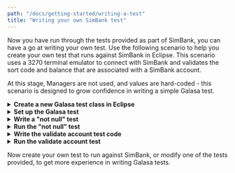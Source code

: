 ```yaml
---
path: "/docs/getting-started/writing-a-test"
title: "Writing your own SimBank test"
---
```


Now you have run through the tests provided as part of SimBank, you can have a go at writing your own test. Use the following scenario to help you create your own test that runs against SimBank in Eclipse. This scenario uses a 3270 terminal emulator to connect with SimBank and validates the sort code and balance that are associated with a SimBank account. 

At this stage, Managers are not used, and values are hard-coded - this scenario is designed to grow confidence in writing a simple Galasa test. 

<details>
<summary><b>Create a new Galasa test class in Eclipse</b></summary>

1. Start Eclipse and [launch SimBank](/docs/getting-started/simbank). 
2. Create a new test class by selecting *File > New > Class* from the main menu and clicking *Next* 
3. In the *Source Folder* field click *Browse* and navigate to *dev.galasa.simbank.tests* > *src/main/java* and click *OK* to add your class to the SimBank tests directory. 
4. In the *Package* field, enter *dev.galasa.tests*. 
5. In the *Name* field, type *ValidateAccount*.
5. Click *Finish*. 
The following empty test class is created: 
```
package dev.galasa.simbanks.tests;
public class ValidateAccount {}
```
</details>

<details>
<summary><b>Set up the Galasa test</b></summary>

1. Import the *dev.galasa.Test* package into your test class:
```
package dev.galasa.simbanks.tests;
import dev.galasa.Test;
public class ValidateAccount {}
```
2. Add the *@Test* annotation to tell the Galasa framework that the code that follows this annotation is test code: 
```
package dev.galasa.simbanks.tests;
import dev.galasa.Test;
@Test
public class ValidateAccount {}
```
</details>

<details>
<summary><b>Write a "not null" test</b></summary>

In this scenario, we are testing that we get the correct sort code and balance returned when we browse SimBank for a specified account by using 3270 screens.

1. Provision the resources that you need for the test. 
We know that we need a 3270 terminal. The 3270 terminal needs a z/OS image to run, so the following code from *BasicAccountCreditTest* is copied into the test:
```  
package dev.galasa.simbanks.tests;
import dev.galasa.Test;
import dev.galasa.zos.ZosImage;
import dev.galasa.zos.IZosImage;
import dev.galasa.zos3270.Zos3270Terminal;
import dev.galasa.zos3270.ITerminal;
@Test
public class ValidateAccount {
	 @ZosImage(imageTag="SimBank")
     public IZosImage image;

	 @Zos3270Terminal(imageTag="SimBank")
	 public ITerminal terminal;
} 
```  
2. Write a "not null" test method.
It's a good idea to write a "not null" test method to check that everything is working before you write your test code. Create the test method by and importing the assertThat method and by writing a *public void* method to check that the objects you need are loaded.
```
import static org.assertj.core.api.Assertions.assertThat;
```
```
public void testNotNull() {
	        assertThat(terminal).isNotNull();
	        }
```  
**Tip:** The brackets () indicate that the code is a method.
The following snippet shows the test code that is written so far:  
```
package dev.galasa.simbanks.tests;
import dev.galasa.Test;
import dev.galasa.zos.ZosImage;
import dev.galasa.zos.IZosImage;
import dev.galasa.zos3270.Zos3270Terminal;
import dev.galasa.zos3270.ITerminal;
import static org.assertj.core.api.Assertions.assertThat;
@Test
public class ValidateAccount {
	 @ZosImage(imageTag="SimBank")
     public IZosImage image;

	 @Zos3270Terminal(imageTag="SimBank")
	 public ITerminal terminal;
	 public void testNotNull() {
	        assertThat(terminal).isNotNull();
	        }
}
```  
</details>

<details>
<summary><b>Run the "not null" test</b></summary>

1. From the main menu, choose *Run > Run Configurations*.
2. In the *Create, manage and run configurations* pop-up window, select *Galasa* in the left pane and click the *New launch configuration* icon.
3. Name the configuration and click *OK*.. In this scenario we have named the configuration *ValidateAccount*.
4. In the *Project* field, browse to *dev.galasa.simbank.tests* and click *OK*.
5. In the *Test class* field, browse to *dev.galasa.simbanks.tests.ValidateAccount*.
6. Select *Apply* > *Run*. 

A message `Passed - Test class dev.galasa.simbanks.tests.ValidateAccount` appears in the console window.
</details>

<details>
<summary><b>Write the validate account test code</b></summary> 

When the "not null" test completes successfully, write a second test method to validate the account sort code and balance of a specified account. SimBank has an account with the number *123456789*, so we are using this account for our test in this scenario. 
1. Import the following exceptions to help with debugging the test if it fails. If you do not import the following exceptions, Eclipse will flag this and prompt you to complete the imports. 
```
	 	import java.io.IOException;
	 	import java.net.URISyntaxException;
	 	import dev.galasa.artifact.TestBundleResourceException;
		import dev.galasa.http.HttpClientException;
		import dev.galasa.zos.ZosManagerException;
		import dev.galasa.zos3270.FieldNotFoundException;
		import dev.galasa.zos3270.KeyboardLockedException;
		import dev.galasa.zos3270.TextNotFoundException;
		import dev.galasa.zos3270.TimeoutException;
		import dev.galasa.zos3270.spi.DatastreamException;
		import dev.galasa.zos3270.spi.NetworkException;
```
2. Create a *public void* method to log onto the terminal and open the application. 
When using the 3270 screens, the cursor is positioned under the first letter of the field name, for example, the "U" of Userid. The `.tab` code moves the cursor to the field where a value can be entered. Each time the screen changes, we need to include `waitforkeyboard` code. 
```
	 public void testValidateAccount() throws TestBundleResourceException, URISyntaxException, IOException, HttpClientException, ZosManagerException, DatastreamException, TimeoutException, KeyboardLockedException, NetworkException, FieldNotFoundException, TextNotFoundException, InterruptedException  {
	        //Logon through the session manager
	    	terminal.waitForKeyboard()
	        .positionCursorToFieldContaining("Userid").tab().type("IBMUSER")
	        .positionCursorToFieldContaining("Password").tab().type("SYS1")
	        .enter().waitForKeyboard();	    	
	    	 //Open the banking application
	        terminal.pf1().waitForKeyboard()
	        .clear().waitForKeyboard()
	        .tab().type("bank").enter().waitForKeyboard();
```  
3. Create the new code to validate the correct sort code and balance is returned for account number *123456789*. 
```        
	        //Go to the Browse Accounts screen. 
	        terminal.pf1().waitForKeyboard();
	        //Position the cursor at Account Number field - the cursor is positioned under the letter A of the Account Number. The .tab code moves the cursor to the field where a value can be entered. 
	        terminal.positionCursorToFieldContaining("Account Number").tab();
	        //Enter the account number
	        terminal.type("123456789");
	        //The number is submitted by pressing enter on the terminal. The screen is refreshed, so we need the ```waitforkeyboard```  code
	        //The *sortcode*, *balance* and message *Account Found* should appear on the terminal screen
	        terminal.enter().waitForKeyboard();
```
3. Assert that the values returned are correct:
```
	        //Use the assert methods to test that the expected values are returned to the screen
	        assertThat(terminal.retrieveScreen()).containsOnlyOnce("123456789");
	    	assertThat(terminal.retrieveScreen()).containsOnlyOnce("11-01-45");
	    	assertThat(terminal.retrieveScreen()).containsOnlyOnce("56.72");
	    	assertThat(terminal.retrieveScreen()).containsOnlyOnce("Account Found");       
```
**Tip:** If you have more than one method in your test, you can select which method(s) to run from the Run configurations screen by clicking search on *Test Method*.
</details>

<details>
<summary><b>Run the validate account test</b></summary>

1. From the main menu, choose *Run > Run Configurations*.
2. In the *Create, manage and run configurations* pop-up window, select the *ValidateAccount* test.
3. Click *Run*. 

A message `Passed - Test class dev.galasa.simbanks.tests.ValidateAccount` appears in the console window.
You can view the results by double-clicking the relevant run in the *Galasa Results* tab. You can also add breakpoints to your code and step through to view the value of the variables used in the test.
</details>

Now create your own test to run against SimBank, or modify one of the tests provided, to get more experience in writing Galasa tests. 


